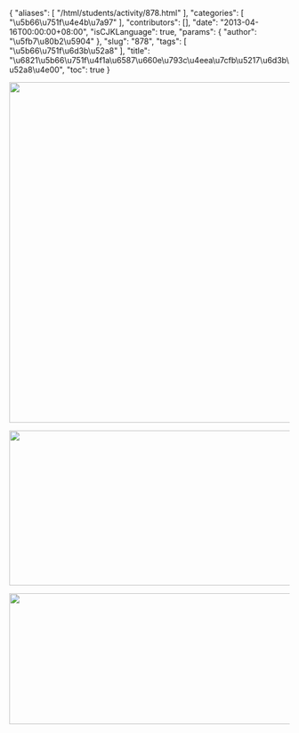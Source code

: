 {
    "aliases": [
        "/html/students/activity/878.html"
    ],
    "categories": [
        "\u5b66\u751f\u4e4b\u7a97"
    ],
    "contributors": [],
    "date": "2013-04-16T00:00:00+08:00",
    "isCJKLanguage": true,
    "params": {
        "author": "\u5fb7\u80b2\u5904"
    },
    "slug": "878",
    "tags": [
        "\u5b66\u751f\u6d3b\u52a8"
    ],
    "title": "\u6821\u5b66\u751f\u4f1a\u6587\u660e\u793c\u4eea\u7cfb\u5217\u6d3b\u52a8\u4e00",
    "toc": true
}


<img
    src="https://cdn.tfls.online/mirror/full/f4db581a75ea49ee20de708dbfe751f7e1784436.jpg"
    style="display:block;margin-left:auto;margin-right:auto;"
    decoding="async"
    fetchpriority="auto"
    loading="lazy"
    height="611"
    width="565"
/>





<img
    src="https://cdn.tfls.online/mirror/full/19158c7a0546901d61d903e91d81c31d143a64a5.jpg"
    style="display:block;margin-left:auto;margin-right:auto;"
    decoding="async"
    fetchpriority="auto"
    loading="lazy"
    height="278"
    width="560"
/>





<img
    src="https://cdn.tfls.online/mirror/full/32ac698bc3fd287ce5a7370d7dce7bf2d5eaaac1.jpg"
    style="display:block;margin-left:auto;margin-right:auto;"
    decoding="async"
    fetchpriority="auto"
    loading="lazy"
    height="235"
    width="558"
/>


